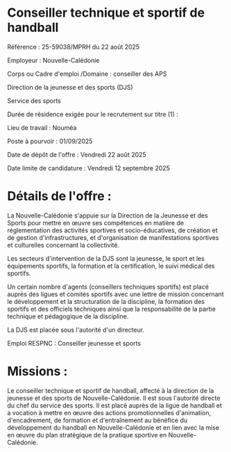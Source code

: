 
# Conseiller technique et sportif de handball

Référence : 25-59038/MPRH du 22 août 2025

Employeur : Nouvelle-Calédonie

Corps ou Cadre d'emploi /Domaine : conseiller des APS

Direction de la jeunesse et des sports (DJS)

Service des sports

Durée de résidence exigée pour le recrutement sur titre (1) :

Lieu de travail : Nouméa

Poste à pourvoir : 01/09/2025

Date de dépôt de l'offre : Vendredi 22 août 2025

Date limite de candidature : Vendredi 12 septembre 2025

# Détails de l'offre :

La Nouvelle-Calédonie s'appuie sur la Direction de la Jeunesse et des Sports pour mettre en œuvre ses compétences en matière de réglementation des activités sportives et socio-éducatives, de création et de gestion d'infrastructures, et d'organisation de manifestations sportives et culturelles concernant la collectivité.

Les secteurs d'intervention de la DJS sont la jeunesse, le sport et les équipements sportifs, la formation et la certification, le suivi médical des sportifs.

Un certain nombre d'agents (conseillers techniques sportifs) est placé auprès des ligues et comités sportifs avec une lettre de mission concernant le développement et la structuration de la discipline, la formation des sportifs et des officiels techniques ainsi que la responsabilité de la partie technique et pédagogique de la discipline.

La DJS est placée sous l'autorité d'un directeur.

Emploi RESPNC : Conseiller jeunesse et sports

# Missions :

Le conseiller technique et sportif de handball, affecté à la direction de la jeunesse et des sports de Nouvelle-Calédonie. Il est sous l'autorité directe du chef du service des sports. Il est placé auprès de la ligue de handball et a vocation à mettre en œuvre des actions promotionnelles d'animation, d'encadrement, de formation et d'entraînement au bénéfice du développement du handball en Nouvelle-Calédonie et en lien avec la mise en œuvre du plan stratégique de la pratique sportive en Nouvelle-Calédonie.

